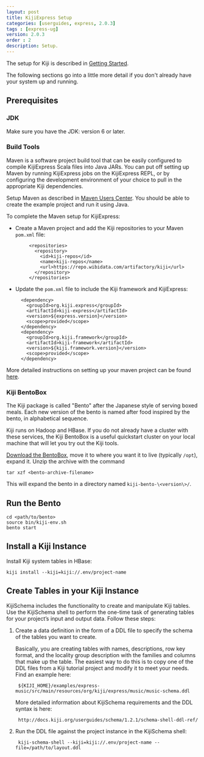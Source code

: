 ```yaml
---
layout: post
title: KijiExpress Setup
categories: [userguides, express, 2.0.3]
tags : [express-ug]
version: 2.0.3
order : 2
description: Setup.
---
```


The setup for Kiji is described in [Getting Started](http://www.kiji.org/getstarted/#Installation).

The following sections go into a little more detail if you don't already have your system up and running.

## Prerequisites

### JDK

Make sure you have the JDK: version 6 or later.

### Build Tools

Maven is a software project build tool that can be easily configured to compile KijiExpress
Scala files into Java JARs. You can put off setting up Maven by running KijiExpress jobs
on the KijiExpress REPL, or by configuring the development environment of your choice to
pull in the appropriate Kiji dependencies.

Setup Maven as described in [Maven Users Center](http://maven.apache.org/users/index.html).
You should be able to create the example project and run it using Java.

To complete the Maven setup for KijiExpress:

* Create a Maven project and add the Kiji repositories to your Maven `pom.xml` file:

           <repositories>
             <repository>
               <id>kiji-repos</id>
               <name>kiji-repos</name>
               <url>https://repo.wibidata.com/artifactory/kiji</url>
             </repository>
           </repositories>

* Update the `pom.xml` file to include the Kiji framework and KijiExpress:

        <dependency>
          <groupId>org.kiji.express</groupId>
          <artifactId>kiji-express</artifactId>
          <version>${express.version}</version>
          <scope>provided</scope>
        </dependency>
        <dependency>
          <groupId>org.kiji.framework</groupId>
          <artifactId>kiji-framework</artifactId>
          <version>${kiji.framework.version}</version>
          <scope>provided</scope>
        </dependency>

More detailed instructions on setting up your maven project can be found
[here](http://www.kiji.org/get-started-with-maven).

### Kiji BentoBox

The Kiji package is called "Bento" after the Japanese style of serving boxed meals. Each
new version of the bento is named after food inspired by the bento, in
alphabetical sequence.

Kiji runs on Hadoop and HBase.  If you do not already have a cluster with these
services, the Kiji BentoBox is a useful quickstart cluster on your local
machine that will let you try out the Kiji tools.

[Download the BentoBox](http://www.kiji.org/getstarted/#Downloads), move it to where you want it to
live (typically `/opt`), expand it.  Unzip the archive with the command

    tar xzf <bento-archive-filename>

This will expand the bento in a directory named `kiji-bento-\<version\>/`.

## Run the Bento

    cd <path/to/bento>
    source bin/kiji-env.sh
    bento start

## Install a Kiji Instance

Install Kiji system tables in HBase:

    kiji install --kiji=kiji://.env/project-name


## Create Tables in your Kiji Instance

KijiSchema includes the functionality to create and manipulate Kiji tables. Use the
KijiSchema shell to perform the one-time task of generating tables for your project’s
input and output data. Follow these steps:

1. Create a data definition in the form of a DDL file to specify the schema of the tables
you want to create.

    Basically, you are creating tables with names, descriptions, row key format, and the
    locality group description with the families and columns that make up the table. The
    easiest way to do this is to copy one of the DDL files from a Kiji tutorial project
    and modify it to meet your needs. Find an example here:

        ${KIJI_HOME}/examples/express-music/src/main/resources/org/kiji/express/music/music-schema.ddl

    More detailed information about KijiSchema requirements and the DDL syntax is here:

        http://docs.kiji.org/userguides/schema/1.2.1/schema-shell-ddl-ref/

2. Run the DDL file against the project instance in the KijiSchema shell:

        kiji-schema-shell --kiji=kiji://.env/project-name --file=/path/to/layout.ddl
